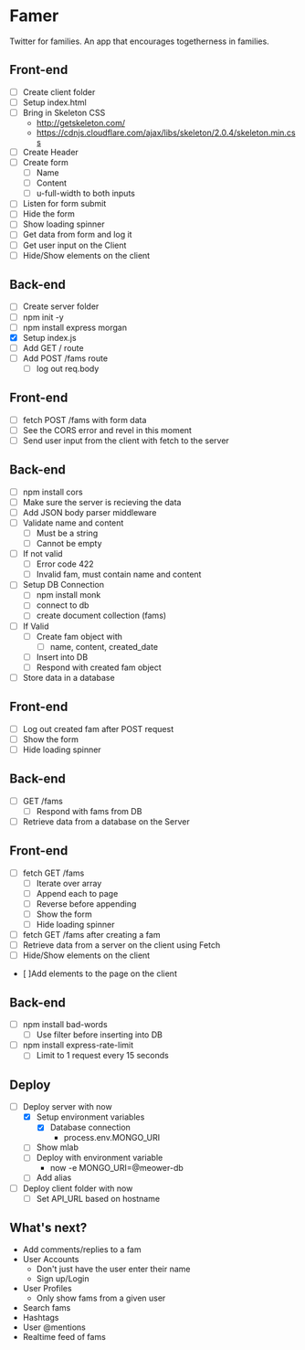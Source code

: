 # Famer

Twitter for families. An app that encourages togetherness in families.

## Front-end

* [ ] Create client folder
* [ ] Setup index.html
* [ ] Bring in Skeleton CSS
  * http://getskeleton.com/
  * https://cdnjs.cloudflare.com/ajax/libs/skeleton/2.0.4/skeleton.min.css
* [ ] Create Header
* [ ] Create form
  * [ ] Name
  * [ ] Content
  * [ ] u-full-width to both inputs
* [ ] Listen for form submit
* [ ] Hide the form
* [ ] Show loading spinner
* [ ] Get data from form and log it
* [ ] Get user input on the Client
* [ ] Hide/Show elements on the client

## Back-end

* [ ] Create server folder
* [ ] npm init -y
* [ ] npm install express morgan
* [x] Setup index.js
* [ ] Add GET / route
* [ ] Add POST /fams route
  * [ ] log out req.body

## Front-end

* [ ] fetch POST /fams with form data
* [ ] See the CORS error and revel in this moment
* [ ] Send user input from the client with fetch to the server

## Back-end

* [ ] npm install cors
* [ ] Make sure the server is recieving the data
* [ ] Add JSON body parser middleware
* [ ] Validate name and content
  * [ ] Must be a string
  * [ ] Cannot be empty
* [ ] If not valid
  * [ ] Error code 422
  * [ ] Invalid fam, must contain name and content
* [ ] Setup DB Connection
  * [ ] npm install monk
  * [ ] connect to db
  * [ ] create document collection (fams)
* [ ] If Valid
  * [ ] Create fam object with
    * [ ] name, content, created_date
  * [ ] Insert into DB
  * [ ] Respond with created fam object
* [ ] Store data in a database

## Front-end

* [ ] Log out created fam after POST request
* [ ] Show the form
* [ ] Hide loading spinner

## Back-end

* [ ] GET /fams
  * [ ] Respond with fams from DB
* [ ] Retrieve data from a database on the Server

## Front-end

* [ ] fetch GET /fams
  * [ ] Iterate over array
  * [ ] Append each to page
  * [ ] Reverse before appending
  * [ ] Show the form
  * [ ] Hide loading spinner
* [ ] fetch GET /fams after creating a fam
* [ ] Retrieve data from a server on the client using Fetch
* [ ] Hide/Show elements on the client
* [ ]Add elements to the page on the client

## Back-end

* [ ] npm install bad-words
  * [ ] Use filter before inserting into DB
* [ ] npm install express-rate-limit
  * [ ] Limit to 1 request every 15 seconds

## Deploy

* [ ] Deploy server with now
  * [x] Setup environment variables
    * [x] Database connection
      * process.env.MONGO_URI
  * [ ] Show mlab
  * [ ] Deploy with environment variable
    * now -e MONGO_URI=@meower-db
  * [ ] Add alias
* [ ] Deploy client folder with now
  * [ ] Set API_URL based on hostname

## What's next?

* Add comments/replies to a fam
* User Accounts
  * Don't just have the user enter their name
  * Sign up/Login
* User Profiles
  - Only show fams from a given user
* Search fams
* Hashtags
* User @mentions
* Realtime feed of fams
